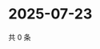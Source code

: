 # 2025-07-23

共 0 条

<!-- BEGIN ZHIHUQUESTIONS -->
<!-- 最后更新时间 Wed Jul 23 2025 13:20:51 GMT+0800 (China Standard Time) -->

<!-- END ZHIHUQUESTIONS -->
